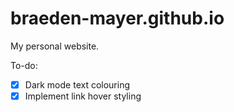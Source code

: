 braeden-mayer.github.io
=======================
My personal website.

To-do:
- [x] Dark mode text colouring
- [x] Implement link hover styling
